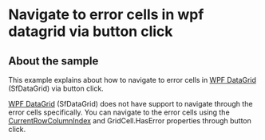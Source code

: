 # Navigate to error cells in wpf datagrid via button click

## About the sample

This example explains about how to navigate to error cells in [WPF DataGrid](https://www.syncfusion.com/wpf-ui-controls/datagrid) (SfDataGrid) via button click.

[WPF DataGrid](https://www.syncfusion.com/wpf-ui-controls/datagrid) (SfDataGrid) does not have support to navigate through the error cells specifically. You can navigate to the error cells using the [CurrentRowColumnIndex](http://help.syncfusion.com/cr/cref_files/wpf/Syncfusion.SfGrid.WPF~Syncfusion.UI.Xaml.Grid.GridCurrentCellManager~CurrentRowColumnIndex.html) and GridCell.HasError properties through button click.
